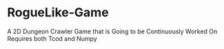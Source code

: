 # RogueLike-Game
A 2D Dungeon Crawler Game that is Going to be Continuously Worked On
Requires both Tcod and Numpy
